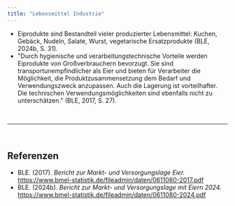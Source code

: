 ```yaml
---
title: "Lebensmittel Industrie"
---
```



- Eiprodukte sind Bestandteil vieler produzierter Lebensmittel: Kuchen, Gebäck, Nudeln, Salate, Wurst, vegetarische Ersatzprodukte (BLE, 2024b, S. 31).
- "Durch hygienische und verarbeitungstechnische Vorteile werden Eiprodukte von Großverbrauchern bevorzugt. Sie sind transportunempfindlicher als Eier und bieten für Verarbeiter die Möglichkeit, die Produktzusammensetzung dem Bedarf und Verwendungszweck anzupassen. Auch die Lagerung ist vorteilhafter. Die technischen Verwendungsmöglichkeiten sind ebenfalls nicht zu unterschätzen." (BLE, 2017, S. 27).




<br>

---

<br> 

## Referenzen
- BLE. (2017). *Bericht zur Markt- und Versorgungslage Eier.* <https://www.bmel-statistik.de/fileadmin/daten/0611080-2017.pdf>
- BLE. (2024b). *Bericht zur Markt- und Versorgungslage mit Eiern 2024.* <https://www.bmel-statistik.de/fileadmin/daten/0611080-2024.pdf>
